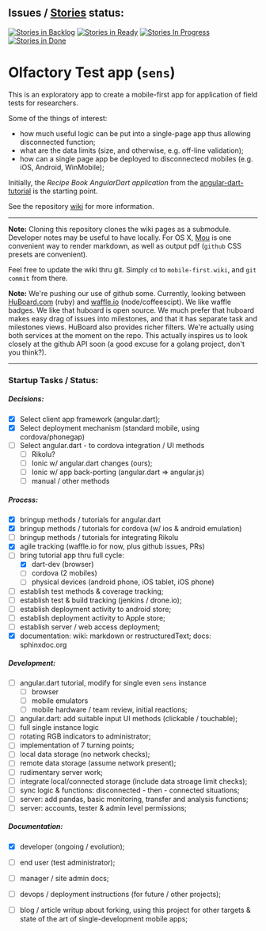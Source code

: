 ## Issues / [Stories](http://waffle.io/yarko/mobile-first) status: 
[![Stories in Backlog](https://badge.waffle.io/yarko/mobile-first.png?label=backlog&title=Backlog)](https://waffle.io/yarko/mobile-first)
[![Stories in Ready](https://badge.waffle.io/yarko/mobile-first.png?label=ready&title=Ready)](https://waffle.io/yarko/mobile-first)
[![Stories In Progress](https://badge.waffle.io/yarko/mobile-first.png?label=in-progress&title=In+Progress)](https://waffle.io/yarko/mobile-first)
[![Stories in Done](https://badge.waffle.io/yarko/mobile-first.png?label=done&title=Done)](https://waffle.io/yarko/mobile-first)

# Olfactory Test app (`sens`)

This is an exploratory app to create a mobile-first
app for application of field tests for researchers.

Some of the things of interest:

 * how much useful logic can be put into a single-page app thus allowing disconnected function;
 * what are the data limits (size, and otherwise, e.g. off-line validation);
 * how can  a single page app be deployed to disconnectecd mobiles (e.g. iOS, Android, WinMobile);

Initially, the *Recipe Book AngularDart application* from the
[angular-dart-tutorial](https://angulardart.org/tutorial) is the starting point.

See the repository [wiki](https://github.com/yarko/mobile-first/wiki) for more information.

----
**Note:** Cloning this repository clones the wiki pages as a submodule.
Developer notes may be useful to have locally.
For OS X, [Mou](http://mouapp.com) is one convenient way to render markdown,
as well as output pdf (`github` CSS presets are convenient).

Feel free to update the wiki thru git.
Simply `cd` to `mobile-first.wiki`, and `git commit` from there.

**Note:** We're pushing our use of github some.
Currently, looking between [HuBoard.com](https://github.com/rauhryan/huboard) (ruby)
and [waffle.io](http://waffle.io) (node/coffeescipt).
We like waffle badges.
We like that huboard is open source.
We much prefer that huboard makes easy drag of issues into milestones,
and that it has separate task and milestones views.
HuBoard also provides richer filters.
We're actually using both services at the moment on the repo.
This actually inspires us to look closely at the github API soon
(a good excuse for a golang project, don't you think?).

----


### Startup Tasks / Status:

##### Decisions:

- [x] Select client app framework (angular.dart);
- [x] Select deployment mechanism (standard mobile, using cordova/phonegap)
- [ ] Select angular.dart - to cordova integration / UI methods
  - [ ] Rikolu?
  - [ ] Ionic w/ angular.dart changes (ours);
  - [ ] Ionic w/ app back-porting (angular.dart => angular.js)
  - [ ] manual / other methods

##### Process:

- [x] bringup methods / tutorials for angular.dart
- [x] bringup methods / tutorials for cordova (w/ ios & android emulation)
- [ ] bringup methods / tutorials for integrating Rikolu
- [x] agile tracking (waffle.io for now, plus github issues, PRs)
- [ ] bring tutorial app thru full cycle:
  - [x] dart-dev (browser)
  - [ ] cordova (2 mobiles)
  - [ ] physical devices (android phone, iOS tablet, iOS phone)
- [ ] establish test methods & coverage tracking;
- [ ] establish test & build tracking (jenkins / drone.io);
- [ ] establish deployment activity to android store;
- [ ] establish deployment activity to Apple store;
- [ ] establish server / web access deployment;
- [x] documentation: wiki: markdown or restructuredText; docs: sphinxdoc.org

##### Development:

- [ ] angular.dart tutorial, modify for single even `sens` instance
  - [ ] browser
  - [ ] mobile emulators
  - [ ] mobile hardware / team review, initial reactions;
- [ ] angular.dart: add suitable input UI methods (clickable / touchable);
- [ ] full single instance logic
- [ ] rotating RGB indicators to administrator;
- [ ] implementation of 7 turning points;
- [ ] local data storage (no network checks);
- [ ] remote data storage (assume network present);
- [ ] rudimentary server work;
- [ ] integrate local/connected storage (include data stroage limit checks);
- [ ] sync logic & functions:  disconnected - then - connected situations;
- [ ] server: add pandas, basic monitoring, transfer and analysis functions;
- [ ] server: accounts, tester & admin level permissions;

##### Documentation:

- [x] developer (ongoing / evolution);
- [ ] end user (test administrator);
- [ ] manager / site admin docs;
- [ ] devops / deployment instructions (for future / other projects);
- [ ] blog / article writup about forking, using this project for other targets & state of the art of single-development mobile apps;



 
